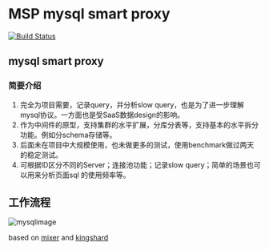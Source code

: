 # MSP mysql smart proxy
[![Build Status](https://travis-ci.org/compasses/mysql-smart-proxy.svg?branch=master)](https://travis-ci.org/compasses/mysql-smart-proxy)

## mysql smart proxy
### 简要介绍
1. 完全为项目需要，记录query，并分析slow query，也是为了进一步理解mysql协议。一方面也是受SaaS数据design的影响。
2. 作为中间件的原型，支持集群的水平扩展，分库分表等，支持基本的水平拆分功能。例如分schema存储等。
3. 后面未在项目中大规模使用，也未做更多的测试，使用benchmark做过两天的稳定测试。
4. 可根据ID区分不同的Server；连接池功能；记录slow query；简单的场景也可以用来分析页面sql 的使用频率等。

## 工作流程
![mysqlimage](./mysqlimage)

based on [mixer](https://github.com/siddontang/mixer) and [kingshard](https://github.com/flike/MSP)

